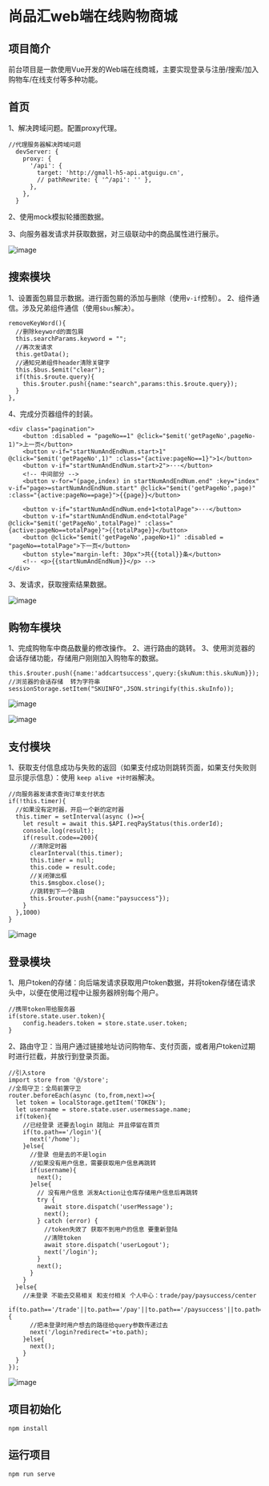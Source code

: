 # 尚品汇web端在线购物商城

## 项目简介
前台项目是一款使用Vue开发的Web端在线商城，主要实现登录与注册/搜索/加入购物车/在线支付等多种功能。

## 首页
1、解决跨域问题。配置proxy代理。
```
//代理服务器解决跨域问题
  devServer: {
    proxy: {
      '/api': {
        target: 'http://gmall-h5-api.atguigu.cn',
        // pathRewrite: { '^/api': '' },
      },
    },
  }
```
2、使用mock模拟轮播图数据。

3、向服务器发请求并获取数据，对三级联动中的商品属性进行展示。

![image](https://user-images.githubusercontent.com/88093402/227831723-99223fca-26b9-4a0d-ae38-85c26cc110bb.png)

## 搜索模块
1、设置面包屑显示数据。进行面包屑的添加与删除（使用`v-if`控制）。
2、组件通信。涉及兄弟组件通信（使用`$bus`解决）。
```
removeKeyWord(){
  //删除keyword的面包屑
  this.searchParams.keyword = "";
  //再次发请求
  this.getData();
  //通知兄弟组件header清除关键字
  this.$bus.$emit("clear");
  if(this.$route.query){
    this.$router.push({name:"search",params:this.$route.query});
  }
},
```
4、完成分页器组件的封装。
```
<div class="pagination">
    <button :disabled = "pageNo==1" @click="$emit('getPageNo',pageNo-1)">上一页</button>
    <button v-if="startNumAndEndNum.start>1" @click="$emit('getPageNo',1)" :class="{active:pageNo==1}">1</button>
    <button v-if="startNumAndEndNum.start>2">···</button> 
    <!-- 中间部分 -->
    <button v-for="(page,index) in startNumAndEndNum.end" :key="index" v-if="page>=startNumAndEndNum.start" @click="$emit('getPageNo',page)" :class="{active:pageNo==page}">{{page}}</button>
    
    <button v-if="startNumAndEndNum.end+1<totalPage">···</button>
    <button v-if="startNumAndEndNum.end<totalPage" @click="$emit('getPageNo',totalPage)" :class="{active:pageNo==totalPage}">{{totalPage}}</button>
    <button @click="$emit('getPageNo',pageNo+1)" :disabled = "pageNo==totalPage">下一页</button>  
    <button style="margin-left: 30px">共{{total}}条</button>
    <!-- <p>{{startNumAndEndNum}}</p> -->
</div>
```
3、发请求，获取搜索结果数据。


![image](https://user-images.githubusercontent.com/88093402/227832593-a309b829-f234-4b06-9ac5-f5bc16ee7867.png)


## 购物车模块
1、完成购物车中商品数量的修改操作。
2、进行路由的跳转。
3、使用浏览器的会话存储功能，存储用户刚刚加入购物车的数据。
```
this.$router.push({name:'addcartsuccess',query:{skuNum:this.skuNum}});
//浏览器的会话存储  转为字符串
sessionStorage.setItem("SKUINFO",JSON.stringify(this.skuInfo));
```
![image](https://user-images.githubusercontent.com/88093402/227833770-fe76d3aa-a003-4ee1-aec7-ed1a2adea431.png)

![image](https://user-images.githubusercontent.com/88093402/227835401-3c6c374a-770f-4cdd-a1b7-ebfed6f91b5c.png)

## 支付模块
1、获取支付信息成功与失败的返回（如果支付成功则跳转页面，如果支付失败则显示提示信息）：使用 `keep alive +计时器`解决。
```
//向服务器发请求查询订单支付状态
if(!this.timer){
  //如果没有定时器，开启一个新的定时器
  this.timer = setInterval(async ()=>{
    let result = await this.$API.reqPayStatus(this.orderId);
    console.log(result);
    if(result.code==200){
      //清除定时器
      clearInterval(this.timer);
      this.timer = null;
      this.code = result.code;
      //关闭弹出框
      this.$msgbox.close();
      //跳转到下一个路由
      this.$router.push({name:"paysuccess"});
    }
  },1000)
}
```
![image](https://user-images.githubusercontent.com/88093402/227835451-7eb890ab-a61c-4c70-ab3c-35797ade7d7e.png)


## 登录模块
1、用户token的存储：向后端发请求获取用户token数据，并将token存储在请求头中，以便在使用过程中让服务器辨别每个用户。
```
//携带token带给服务器
if(store.state.user.token){
    config.headers.token = store.state.user.token;
}
```
2、路由守卫：当用户通过链接地址访问购物车、支付页面，或者用户token过期时进行拦截，并放行到登录页面。
```
//引入store
import store from '@/store';
//全局守卫：全局前置守卫
router.beforeEach(async (to,from,next)=>{
  let token = localStorage.getItem('TOKEN');
  let username = store.state.user.usermessage.name;
  if(token){
    //已经登录 还要去login 就阻止 并且停留在首页
    if(to.path=='/login'){
      next('/home');
    }else{
      //登录 但是去的不是login
      //如果没有用户信息，需要获取用户信息再跳转
      if(username){
        next();
      }else{
        // 没有用户信息 派发Action让仓库存储用户信息后再跳转
        try {
          await store.dispatch('userMessage');
          next();
        } catch (error) {
          //token失效了 获取不到用户的信息 要重新登陆 
          //清除token
          await store.dispatch('userLogout');
          next('/login');
        }
        next();
      }
    }
  }else{
    //未登录 不能去交易相关 和支付相关 个人中心：trade/pay/paysuccess/center
    if(to.path=='/trade'||to.path=='/pay'||to.path=='/paysuccess'||to.path=='/center'||to.path=='/center/myorder'||to.path=='/center/grouporder'){
      //把未登录时用户想去的路径给query参数传递过去
      next('/login?redirect='+to.path);
    }else{
      next();
    }
  }
});
```
![image](https://user-images.githubusercontent.com/88093402/227830194-4ab4b6fb-0d15-4639-8d99-f2402da76cc8.png)


## 项目初始化
```
npm install
```
## 运行项目
```
npm run serve
```
